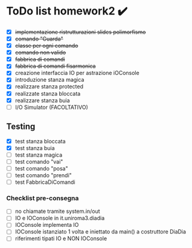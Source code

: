 # ToDo list homework2 :heavy_check_mark:
- [x] ~~implementazione ristrutturazioni slides polimorfismo~~
- [x] ~~comando "Guarda"~~
- [x] ~~classe per ogni comando~~
- [x] ~~comando non valido~~
- [x] ~~fabbrica di comandi~~
- [x] ~~fabbrica di comandi fisarmonica~~
- [x] creazione interfaccia IO per astrazione iOConsole
- [x] introduzione stanza magica
- [x] realizzare stanza protected
- [x] realizzate stanza bloccata
- [x] realizzare stanza buia
- [ ] I/O Simulator (FACOLTATIVO)

## Testing
- [x] test stanza bloccata
- [x] test stanza buia
- [ ] test stanza magica
- [ ] test comando "vai"
- [ ] test comando "posa"
- [ ] test comando "prendi"
- [ ] test FabbricaDiComandi

### Checklist pre-consegna
- [ ] no chiamate tramite system.in/out
- [ ] IO e IOConsole in it.uniroma3.diadia
- [ ] IOConsole implementa IO
- [ ] IOConsole istanziato 1 volta e iniettato da main() a costruttore DiaDia
- [ ] riferimenti tipati IO e NON IOConsole